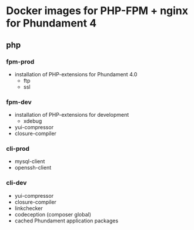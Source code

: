 Docker images for PHP-FPM + nginx for Phundament 4
==================================================

php
---

### fpm-prod

 - installation of PHP-extensions for Phundament 4.0
   - ftp
   - ssl

### fpm-dev

 - installation of PHP-extensions for development
   - xdebug
 - yui-compressor
 - closure-compiler
  
### cli-prod

 - mysql-client
 - openssh-client
 
### cli-dev

 - yui-compressor
 - closure-compiler
 - linkchecker
 - codeception (composer global)
 - cached Phundament application packages